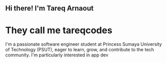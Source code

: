##  Hi there! I'm Tareq Arnaout 
# They call me tareqcodes

I'm a passionate software engineer student at Princess Sumaya University of Technology (PSUT), eager to learn, grow, and contribute to the tech community. I'm particularly interested in app dev
<!--
**tareqarnaout/tareqarnaout** is a ✨ _special_ ✨ repository because its `README.md` (this file) appears on your GitHub profile.

Here are some ideas to get you started:

- 🔭 I’m currently working on ...
- 🌱 I’m currently learning ...
- 👯 I’m looking to collaborate on ...
- 🤔 I’m looking for help with ...
- 💬 Ask me about ...
- 📫 How to reach me: ...
- 😄 Pronouns: ...
- ⚡ Fun fact: ...
-->

